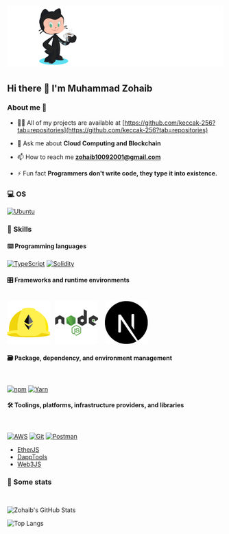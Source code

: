 # ![Header](public/github-header-image.png)

## Hi there 👋 I'm Muhammad Zohaib

### About me 💯

<!-- - 🌱 I’m currently learning **Foudry** -->

- 👨‍💻 All of my projects are available at [https://github.com/keccak-256?tab=repositories](https://github.com/keccak-256?tab=repositories)

- 💬 Ask me about **Cloud Computing and Blockchain**

- 📫 How to reach me **<zohaib10092001@gmail.com>**

- ⚡ Fun fact **Programmers don't write code, they type it into existence.**

### 💻 OS

<p><a href="https://ubuntu.com" target="blank">
<img alt="Ubuntu"src="https://img.shields.io/badge/Ubuntu-E95420?style=for-the-badge&logo=ubuntu&logoColor=white"/></a>
</p>

### 🎯 Skills

#### ⌨️ Programming languages

<div>
<a href="https://www.typescriptlang.org" target="_blank"><img alt="TypeScript"src="https://img.shields.io/badge/TypeScript-007ACC?style=for-the-badge&logo=typescript&logoColor=white"/></a>
<a href="https://docs.soliditylang.org" target="_blank"><img alt="Solidity"src="https://img.shields.io/badge/Solidity-e6e6e6?style=for-the-badge&logo=solidity&logoColor=black"/></a>
</div>

#### 🎛 Frameworks and runtime environments

<p>
<br>
<a href=""><img alt="Hardhat" src="public/hardhat-seeklogo.com.svg"/></a>
&nbsp;&nbsp;<a href="https://nodejs.org" target="_blank"><img alt="Node.js"src="public/nodejs-1-logo-svgrepo-com.svg"/></a>
&nbsp;&nbsp;
<a href=""><img alt="NextJS"  src="public/nextjs-icon-svgrepo-com.svg"/></a>
<br>
 </p>

#### 🗃 Package, dependency, and environment management

<br>

<p>
    <a href="https://www.npmjs.com" target="_blank"><img alt="npm"src="https://img.shields.io/badge/npm-CB3837?style=for-the-badge&logo=npm&logoColor=white"/></a>
    <a href="https://yarnpkg.com" target="_blank"><img alt="Yarn"src="https://img.shields.io/badge/Yarn-2C8EBB?style=for-the-badge&logo=yarn&logoColor=white"/></a>
</p>

#### 🛠 Toolings, platforms, infrastructure providers, and libraries

<br>

<p>
<a href="https://aws.amazon.com" target="_blank"><img alt="AWS"src="https://img.shields.io/badge/Amazon_AWS-232F3E?style=for-the-badge&logo=amazon-aws&logoColor=white"/></a>
<a href="https://git-scm.com" target="_blank"><img alt="Git"src="https://img.shields.io/badge/Git-F05032?style=for-the-badge&logo=git&logoColor=white"/></a>
<a href="https://www.postman.com" target="_blank"><img alt="Postman"src="https://img.shields.io/badge/Postman-FF6C37?style=for-the-badge&logo=Postman&logoColor=white"/></a>
</p>

- [EtherJS](https://docs.ethers.io)
- [DappTools](https://github.com/dapphub/dapptools)
- [Web3JS](https://web3js.readthedocs.io)

### 🔎 Some stats

<br>

![Zohaib's GitHub Stats](https://github-readme-stats-beta-ruby-27.vercel.app/api?username=keccak-256&count_private=true&show_icons=true&theme=tokyonight)
<br>

![Top Langs](https://github-readme-stats.vercel.app/api/top-langs?username=keccak-256&show_icons=true&locale=en&layout=compact&theme=tokyonight)
